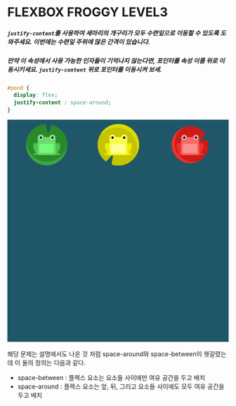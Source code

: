 # FLEXBOX FROGGY LEVEL3

##### `justify-content`를 사용하여 세마리의 개구리가 모두 수련잎으로 이동할 수 있도록 도와주세요. 이번에는 수련잎 주위에 많은 간격이 있습니다.

##### 만약 이 속성에서 사용 가능한 인자들이 기억나지 않는다면, 포인터를 속성 이름 위로 이동시키세요. `justify-content` 위로 포인터를 이동시켜 보세.

```css
#pond {
  display: flex;
  justify-content : space-around;
}
```

![image-20210609094124742](assets/image-20210609094124742.png)

해당 문제는 설명에서도 나온 것 처럼 space-around와 space-between이 헷갈렸는데 이 둘의 정의는 다음과 같다.

* space-between : 플렉스 요소는 요소들 사이에만 여유 공간을 두고 배치
* space-around : 플렉스 요소는 앞, 뒤, 그리고 요소들 사이에도 모두 여유 공간을 두고 배치